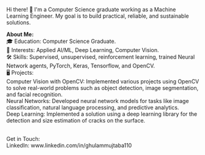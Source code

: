 Hi there! 👋
I'm a Computer Science graduate working as a Machine Learning Engineer. My goal is to build practical, reliable, and sustainable  solutions.

**About Me:** <br>
🎓 Education: Computer Science Graduate.<br>
🤖 Interests: Applied AI/ML, Deep Learning, Computer Vision.<br>
🛠️ Skills: Supervised, unsupervised, reinforcement learning, trained Neural Network agents, PyTorch, Keras, Tensorflow, and OpenCV.<br>
🖥 Projects:<br>
Computer Vision with OpenCV: Implemented various projects using OpenCV to solve real-world problems such as object detection, image segmentation, and facial recognition. <br>
Neural Networks: Developed neural network models for tasks like image classification, natural language processing, and predictive analytics. <br>
Deep Learning: Implemented a solution using a deep learning library for the detection and size estimation of cracks on the surface. <br>

<br>
Get in Touch: <br>
LinkedIn: www.linkedin.com/in/ghulammujtaba110
